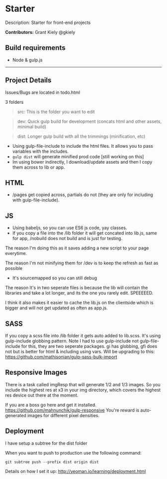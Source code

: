 Starter
=================
Description: Starter for front-end projects <br>

**Contributors:**
Grant Kiely @gkiely

Build requirements
----
* Node & gulp.js
------------




Project Details
---
Issues/Bugs are located in todo.html


3 folders
>src: This is the folder you want to edit


>dev: Quick gulp build for development (concats html and other assets, minimal build)


>dist: Longer gulp build with all the trimmings (minification, etc)

* Using gulp-file-include to include the html files. It allows you to pass variables with the includes.
* `gulp dist` will generate minified prod code [still working on this]
* Im using bower indirectly, I download/update assets and then I copy them across to lib or app.

HTML
---
* /pages get copied across, partials do not (they are only for including with gulp-file-include).

JS
---
* Using babeljs, so you can use ES6 js code, yay classes.
* If you copy a file into the /lib folder it will get concated into lib.js, same for app, /nobuild does not build and is just for testing.

The reason I'm doing this as it saves adding a new script to your page everytime.

The reason I'm not minifying them for /dev is to keep the refresh as fast as possible
 - It's sourcemapped so you can still debug

The reason It's in two seperate files is because the lib will contain the libraries and take a lot longer, and its the one you rarely edit. SPEEEEED.

I think it also makes it easier to cache the lib.js on the clientside which is bigger and will not get updated as often as app.js.


SASS
---
If you copy a scss file into /lib folder it gets auto added to lib.scss. It's using gulp-include globbing pattern. Note I had to use gulp-include not gulp-file-include for this, they are two seperate packages. gi has globbing, gfi does not but is better for html & including using vars.
Will be upgrading to this: https://github.com/mathisonian/gulp-sass-bulk-import

Responsive Images
---
There is a task called imgResp that will generate 1/2 and 1/3 images.
So you include the highest res at x3 in your img directory, which covers the highest res device out there at the moment.

If you are a boss go here and get it installed. https://github.com/mahnunchik/gulp-responsive
You're reward is auto-generated images for different pixel densities.



Deployment
------
I have setup a subtree for the dist folder

When you want to push to production use the following command:

`git subtree push --prefix dist origin dist`

Details on how I set it up:
http://yeoman.io/learning/deployment.html